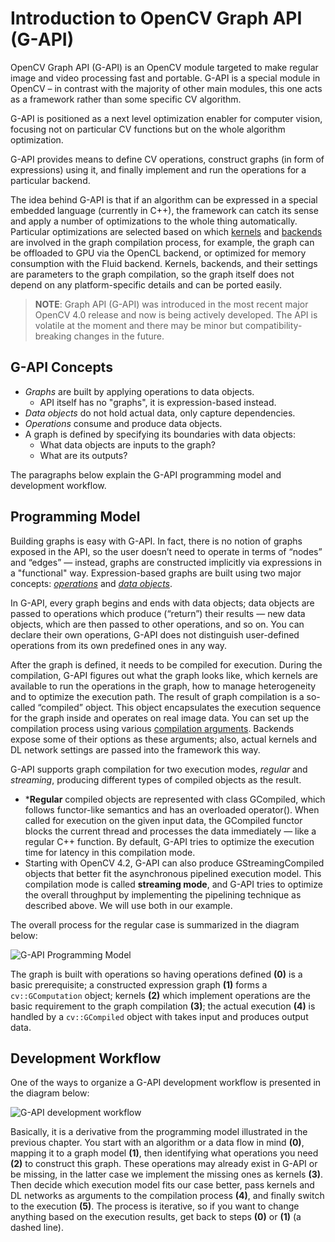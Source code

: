 # Introduction to OpenCV Graph API (G-API)
OpenCV Graph API (G-API) is an OpenCV module targeted to make regular image and video processing fast and portable. G-API is a special module in OpenCV – in contrast with the majority of other main modules, this one acts as a framework rather than some specific CV algorithm. 

G-API is positioned as a next level optimization enabler for computer vision, focusing not on particular CV functions but on the whole algorithm optimization.

G-API provides means to define CV operations, construct graphs (in form of expressions) using it, and finally implement and run the operations for a particular backend.

The idea behind G-API is that if an algorithm can be expressed in a special embedded language (currently in C++), the framework can catch its sense and apply a number of optimizations to the whole thing automatically. Particular optimizations are selected based on which [kernels](https://docs.opencv.org/4.2.0/d0/d25/gapi_kernel_api.html) and [backends](https://docs.opencv.org/4.2.0/dc/d1c/group__gapi__std__backends.html) are involved in the graph compilation process, for example, the graph can be offloaded to GPU via the OpenCL backend, or optimized for memory consumption with the Fluid backend. Kernels, backends, and their settings are parameters to the graph compilation, so the graph itself does not depend on any platform-specific details and can be ported easily.

> **NOTE**: Graph API (G-API) was introduced in the most recent major OpenCV 4.0 release and now is being actively developed. The API is volatile at the moment and there may be minor but compatibility-breaking changes in the future.

## G-API Concepts

* *Graphs* are built by applying operations to data objects.
   * API itself has no "graphs", it is expression-based instead.
* *Data objects* do not hold actual data, only capture dependencies.
* *Operations* consume and produce data objects.
* A graph is defined by specifying its boundaries with data objects:
   * What data objects are inputs to the graph?
   * What are its outputs?

The paragraphs below explain the G-API programming model and development workflow.   

## Programming Model
Building graphs is easy with G-API. In fact, there is no notion of graphs exposed in the API, so the user doesn’t need to operate in terms of “nodes” and “edges” — instead, graphs are constructed implicitly via expressions in a "functional" way. Expression-based graphs are built using two major concepts: *[operations](https://docs.opencv.org/4.2.0/d0/d25/gapi_kernel_api.html)* and *[data objects](https://docs.opencv.org/4.2.0/db/df1/group__gapi__data__objects.html)*.

In G-API, every graph begins and ends with data objects; data objects are passed to operations which produce (“return”) their results — new data objects, which are then passed to other operations, and so on. You can declare their own operations, G-API does not distinguish user-defined operations from its own predefined ones in any way.

After the graph is defined, it needs to be compiled for execution. During the compilation, G-API figures out what the graph looks like, which kernels are available to run the operations in the graph, how to manage heterogeneity and to optimize the execution path. The result of graph compilation is a so-called “compiled” object. This object encapsulates the execution sequence for the graph inside and operates on real image data. You can set up the compilation process using various [compilation arguments](https://docs.opencv.org/4.2.0/d9/d29/group__gapi__compile__args.html). Backends expose some of their options as these arguments; also, actual kernels and DL network settings are passed into the framework this way.

G-API supports graph compilation for two execution modes, *regular* and *streaming*, producing different types of compiled objects as the result.
* ***Regular** compiled objects are represented with class GCompiled, which follows functor-like semantics and has an overloaded operator(). When called for execution on the given input data, the GCompiled functor blocks the current thread and processes the data immediately — like a regular C++ function. By default, G-API tries to optimize the execution time for latency in this compilation mode.
* Starting with OpenCV 4.2, G-API can also produce GStreamingCompiled objects that better fit the asynchronous pipelined execution model. This compilation mode is called **streaming mode**, and G-API tries to optimize the overall throughput by implementing the pipelining technique as described above. We will use both in our example.

The overall process for the regular case is summarized in the diagram below:

![G-API Programming Model](../img/gapi_programming_model.png)

The graph is built with operations so having operations defined **(0)** is a basic prerequisite; a constructed expression graph **(1)** forms a `cv::GComputation` object; kernels **(2)** which implement operations are the basic requirement to the graph compilation **(3)**; the actual execution **(4)** is handled by a `cv::GCompiled` object with takes input and produces output data.

## Development Workflow
One of the ways to organize a G-API development workflow is presented in the diagram below:

![G-API development workflow](../img/gapi_development_workflow.png)

Basically, it is a derivative from the programming model illustrated in the previous chapter. You start with an algorithm or a data flow in mind **(0)**, mapping it to a graph model **(1)**, then identifying what operations you need **(2)** to construct this graph. These operations may already exist in G-API or be missing, in the latter case we implement the missing ones as kernels **(3)**. Then decide which execution model fits our case better, pass kernels and DL networks as arguments to the compilation process **(4)**, and finally switch to the execution **(5)**. The process is iterative, so if you want to change anything based on the execution results, get back to steps **(0)** or **(1)** (a dashed line).






